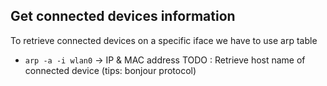 ## Get connected devices information
To retrieve connected devices on a specific iface we have to use arp table
- `arp -a -i wlan0` -> IP & MAC address
TODO : Retrieve host name of connected device (tips: bonjour protocol)